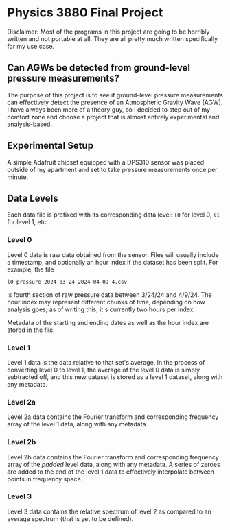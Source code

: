 # Physics 3880 Final Project

Disclaimer: Most of the programs in this project are going to be horribly
written and not portable at all. They are all pretty much written specifically
for my use case.

## Can AGWs be detected from ground-level pressure measurements?

The purpose of this project is to see if ground-level pressure measurements can
effectively detect the presence of an Atmospheric Gravity Wave (AGW). I have
always been more of a theory guy, so I decided to step out of my comfort zone
and choose a project that is almost entirely experimental and analysis-based.

## Experimental Setup

A simple Adafruit chipset equipped with a DPS310 sensor was placed outside of
my apartment and set to take pressure measurements once per minute.

## Data Levels

Each data file is prefixed with its corresponding data level: `l0` for level 0,
`l1` for level 1, etc.

### Level 0

Level 0 data is raw data obtained from the sensor. Files will usually include a
timestamp, and optionally an hour index if the dataset has been split. For 
example, the file
```
l0_pressure_2024-03-24_2024-04-09_4.csv
```
is fourth section of raw pressure data between 3/24/24 and 4/9/24. The hour
index may represent different chunks of time, depending on how analysis goes;
as of writing this, it's currently two hours per index.

Metadata of the starting and ending dates as well as the hour index are stored
in the file.

### Level 1

Level 1 data is the data relative to that set's average. In the process of 
converting level 0 to level 1, the average of the level 0 data is simply 
subtracted off, and this new dataset is stored as a level 1 dataset, along with
any metadata.

### Level 2a

Level 2a data contains the Fourier transform and corresponding frequency array 
of the level 1 data, along with any metadata.

### Level 2b

Level 2b data contains the Fourier transform and corresponding frequency array
of the *padded* level data, along with any metadata. A series of zeroes are
added to the end of the level 1 data to effectively interpolate between points
in frequency space.

### Level 3

Level 3 data contains the relative spectrum of level 2 as compared to an
average spectrum (that is yet to be defined).
